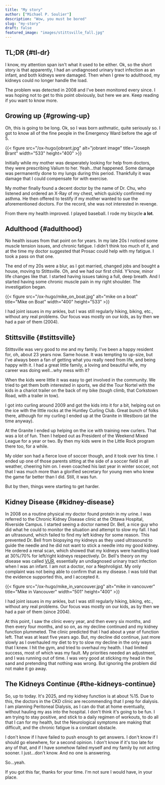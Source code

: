 ```yaml
---
title: "My story"
author: ["Michael P. Soulier"]
description: "Wow, you must be bored"
slug: "my-story"
draft: false
featured_image: "images/stittsville_fall.jpg"
---
```


## TL;DR {#tl-dr}

I know, my attention span isn't what it used to be either. Ok, so the short story is that apparently, I had an undiagnosed urinary tract infection as an infant, and both kidneys were damaged. Then when I grew to adulthood, my kidneys could no longer handle the load.

The problem was detected in 2008 and I've been monitored every since. I was hoping not to get to this point obviously, but here we are. Keep reading if you want to know more.


## Growing up {#growing-up}

Oh, this is going to be long. Ok, so I was born asthmatic, quite seriously so. I got to know all of the fine people in the Emergency Ward before the age of 5.

{{< figure src="/ox-hugo/jobrant.jpg" alt="jobrant image" title="Joseph Brant" width="533" height="400" >}}

Initially while my mother was desperately looking for help from doctors, they were prescribing Valium to her. Yeah...that happened. Some damage was permanently done to my lungs during this period. Thankfully it was damage that I could compensate for with exercise.

My mother finally found a decent doctor by the name of Dr. Chu, who listened and ordered an X-Ray of my chest, which quickly confirmed my asthma. He then offered to testify if my mother wanted to sue the aforementioned doctors. For the record, she was not interested in revenge.

From there my health improved. I played baseball. I rode my bicycle **a lot**.


## Adulthood {#adulthood}

No health issues from that point on for years. In my late 20s I noticed some muscle tension issues, and chronic fatigue. I didn't think too much of it, and at the time my doctor suggested that Prosac could help with my fatigue. I took a pass on that one.

The end of my 20s were a blur, as I got married, changed jobs and bought a house, moving to Stittsville. Oh, and we had our first child. Y'know, minor life changes like that. I started having issues taking a full, deep breath. And I started having some chronic muscle pain in my right shoulder. The investigation began.

{{< figure src="/ox-hugo/mike_on_boat.jpg" alt="mike on a boat" title="Mike on Boat" width="400" height="533" >}}

I had joint issues in my ankles, but I was still regularly hiking, biking, etc., without any real problems. Our focus was mostly on our kids, as by then we had a pair of them (2004).


## Stittsville {#stittsville}

Stittsville was very good to me and my family. I've been a happy resident for, oh, about 23 years now. Same house. It was tempting to up-size, but I've always been a fan of getting what you really need from life, and being happy with it. I had a great little family, a loving and beautiful wife, my career was doing well...why mess with it?

When the kids were little it was easy to get involved in the community. We tried to get them both interested in sports, we did the Tour Nortel with the kids in a chariot trailer on the back of my bike (tough climb, that Corkstown Road, with a trailer in tow).

I got into curling around 2009 and got the kids into it for a bit, helping out on the ice with the little rocks at the Huntley Curling Club. Great bunch of folks there, although for my curling I ended up at the Granite in Westboro (at the time anyway).

At the Granite I ended up helping on the ice with training new curlers. That was a lot of fun. Then I helped out as President of the Weekend Mixed League for a year or two. By then my kids were in the Little Rock program there too, for a while.

My older son had a fierce love of soccer though, and it took over his time. I ended up one of those parents sitting at the side of a soccer field in all weather, cheering him on. I even coached his last year in winter soccer, not that I was much more than a glorified secretary for young men who knew the game far better than I did. Still, it was fun.

But by then, things were starting to get harder.


## Kidney Disease {#kidney-disease}

In 2008 on a routine physical my doctor found protein in my urine. I was referred to the Chronic Kidney Disease clinic at the Ottawa Hospital, Riverside Campus. I started seeing a doctor named Dr. Bell, a nice guy who did what he could to monitor the situation and attempt to slow my fall. I had an ultrasound, which failed to find my left kidney for some reason. This prevented Dr. Bell from biopsying my kidneys as they used ultrasound to guide the needle and he did not want to stick a needle into my good kidney. He ordered a renal scan, which showed that my kidneys were handling load at 30%/70% for left/right kidneys respectively. Dr. Bell's theory on my disease was called [VUR](https://www.kidney.org/kidney-topics/vesicoureteral-reflux-vur-infants-children), essentially an undiagnosed urinary tract infection when I was an infant. I am not a doctor, nor a Nephroligist. My only complaint was not being able to confirm that as my disease. I was told that the evidence supported this, and I accepted it.

{{< figure src="/ox-hugo/mike_in_vancouver.jpg" alt="mike in vancouver" title="Mike in Vancouver" width="501" height="400" >}}

I had joint issues in my ankles, but I was still regularly hiking, biking, etc., without any real problems. Our focus was mostly on our kids, as by then we had a pair of them (since 2004).

At this point, I saw the clinic every year, and then every six months, and then every four months, and so on, as my decline continued and my kidney function plummeted. The clinic predicted that I had about a year of function left. That was at least five years ago. But, my decline did continue, just more slowly as I overhauled my diet to try to slow my decline in the only ways that I knew. I hit the gym, and tried to overhaul my health. I had limited success, most of which was my fault. My priorities needed an adjustment, and I was running out of time. I was very good at sticking my head in the sand and pretending that nothing was wrong. But ignoring the problem did not make it go away.


## The Kidneys Continue {#the-kidneys-continue}

So, up to today. It's 2025, and my kidney function is at about %15. Due to this, the doctors in the CKD clinic are recommending that I prep for dialysis. I am planning Peritoneal Dialysis, as I can do that at home eventually, without hauling my ass into the hospital. I don't think it's going to be fun. I am trying to stay positive, and stick to a daily regimen of workouts, to do all that I can for my health, but the Neurological symptoms are making that difficult, and the chronic fatigue is a constant obstacle.

I don't know if I have failed to push enough to get answers. I don't know if I should go elsewhere, for a second opinion. I don't know if it's too late for any of that, and if I have somehow failed myself and my family by not acting sooner. I just...don't know. And no one is answering.

So...yeah.

If you got this far, thanks for your time. I'm not sure I would have, in your place.
